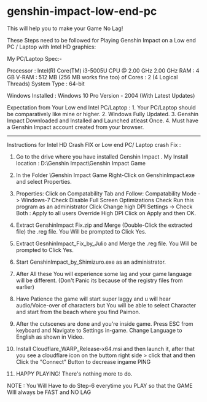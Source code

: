 # genshin-impact-low-end-pc
This will help you to make your Game No Lag!

These Steps need to be followed for Playing Genshin Impact on a Low end PC / Laptop with Intel HD graphics:

My PC/Laptop Spec:-

Processor 	: Intel(R) Core(TM) i3-5005U CPU @ 2.00 GHz  2.00 GHz
RAM 		: 4 GB
V-RAM 		: 512 MB (256 MB works fine too)
of Cores	: 2 (4 Logical Threads)
System Type 	: 64-bit

Windows Installed : Windows 10 Pro Version - 2004 (With Latest Updates)

Expectation from Your Low end Intel PC/Laptop : 1. Your PC/Laptop should be comparatively like mine or higher.
						2. Windows Fully Updated.
						3. Genshin Impact Downloaded and Installed and Launched atleast Once.
						4. Must have a Genshin Impact account created from your browser.

-----------------------------------------------------------------------------------------------------------------------------------------------------------------------

Instructions for Intel HD Crash FIX or Low end PC/ Laptop crash Fix :

1. Go to the drive where you have installed Genshin Impact . My Install location : D:\Genshin Impact\Genshin Impact Game
2. In the Folder \Genshin Impact Game Right-Click on GenshinImpact.exe and select Properties.
3. Properties: Click on Compatability Tab and Follow:	Compatability Mode -> Windows-7
							Check Disable Full Screen Optimizations
							Check Run this program as an administrator
							Click Change high DPI Settings -> Check Both : 	Apply to all users
													Override High DPI
							Click on Apply and then OK.

4. Extract GenshinImpact Fix.zip and Merge (Double-Click the extracted file) the .reg file. You Will be prompted to Click Yes.

5. Extract GesnhinImpact_Fix_by_Julio and Merge the .reg file. You Will be prompted to Click Yes.

6. Start GenshinImpact_by_Shimizuro.exe as an administrator.

7. After All these You will experience some lag and your game language will be different. (Don't Panic its because of the registry files from earlier)

8. Have Patience the game will start super laggy and u will hear audio/Voice-over of characters but You will be able to select Character and start from the beach where you find Paimon.

9. After the cutscenes are done and you're inside game. Press ESC from keyboard and Navigate to Settings in-game. Change Language to English as shown in Video.

10. Install Cloudflare_WARP_Release-x64.msi and then launch it, after that you see a cloudflare icon on the buttom right side > click that and then Click the "Connect" Button to decrease ingame PING

10. HAPPY PLAYING! There's nothing more to do.

NOTE : You Will Have to do Step-6 everytime you PLAY so that the GAME WIll  always be FAST and NO LAG
